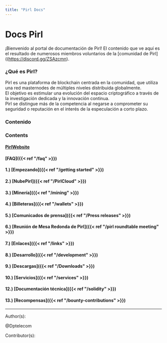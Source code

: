 ```yaml
---
title: "Pirl Docs"
---
```


# Docs Pirl  

¡Bienvenido al portal de documentación de Pirl! El contenido que ve aquí es el resultado de numerosos miembros voluntarios de la [comunidad de Pirl]((https://discord.gg/ZSAzcmn).

### ¿Qué es Pirl?  

Pirl es una plataforma de blockchain centrada en la comunidad, que utiliza una red masternodes de múltiples niveles distribuida globalmente.  
El objetivo es estimular una evolución del espacio criptográfico a través de la investigación dedicada y la innovación continua.  
Pirl se distingue más de la competencia al negarse a comprometer su seguridad o reputación en el interés de la especulación a corto plazo.  

###  Contenido  

### Contents
#### [PirlWebsite](https://pirl.io/en/ "PirlWebsite")
#### [FAQ]({{< ref "/faq" >}})  

#### 1.) [Empezando]({{< ref "/getting started" >}})
#### 2.) [NubePirl]({{< ref "/PirlCloud" >}})
#### 3.) [Minería]({{< ref "/mining" >}})
#### 4.) [Billeteras]({{< ref "/wallets" >}})
#### 5.) [Comunicados de prensa]({{< ref "/Press releases" >}})
#### 6.) [Reunión de Mesa Redonda de Pirl]({{< ref "/pirl roundtable meeting" >}})
#### 7.) [Enlaces]({{< ref "/links" >}})
#### 8.) [Desarrollo]({{< ref "/development" >}})
#### 9.) [Descargas]({{< ref "/Downloads" >}})
#### 10.) [Servicios]({{< ref "/services" >}})
#### 12.) [Documentación técnica]({{< ref "/solidity" >}})
#### 13.) [Recompensas]({{< ref "/bounty-contributions" >}})







---
Author(s):  


@Dptelecom


Contributor(s):  
